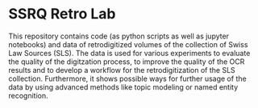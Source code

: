 # SSRQ Retro Lab

This repository contains code (as python scripts as well as jupyter notebooks) and data of retrodigitized volumes of the collection of Swiss Law Sources (SLS). The data is used for various experiments to evaluate the quality of the digitzation process, to improve the quality of the OCR results and to develop a workflow for the retrodigitization of the SLS collection. Furthermore, it shows possible ways for further usage of the data by using advanced methods like topic modeling or named entity recognition.
